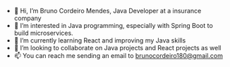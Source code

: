 - 👋 Hi, I’m Bruno Cordeiro Mendes, Java Developer at a insurance company
- 👀 I’m interested in Java programming, especially with Spring Boot to build microservices.
- 🌱 I’m currently learning React and improving my Java skills
- 💞️ I’m looking to collaborate on Java projects and React projects as well
- 📫 You can reach me sending an email to brunocordeiro180@gmail.com
